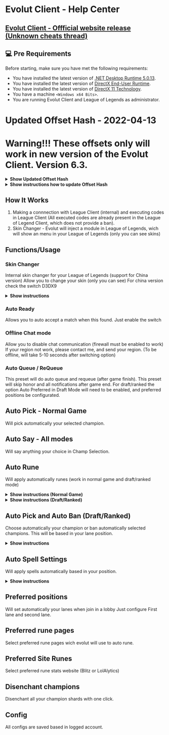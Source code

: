 # Evolut Client - Help Center

## <a href="https://www.unknowncheats.me/forum/league-of-legends/448508-valak-client-auto-accept-insta-lock-skin-changer-chat-rank-changer.html" target="_blank">Evolut Client - Offficial website release (Unknown cheats thread)</a>

## 💻 Pre Requirements

Before starting, make sure you have met the following requirements:
* You have installed the latest version of <a href="https://dotnet.microsoft.com/en-us/download/dotnet/5.0">.NET Desktop Runtime 5.0.13</a>.
* You have installed the latest version of <a href="https://www.microsoft.com/pt-br/download/details.aspx?id=35">DirectX End-User Runtime</a>.
* You have installed the latest version of <a href="https://www.microsoft.com/en-us/download/details.aspx?id=17431">DirectX 11 Technology</a>.
* You have a machine `<Windows x64 Bits>`.
* You are running Evolut Client and League of Legends as administrator.

# Updated Offset Hash - 2022-04-13
# Warning!!! These offsets only will work in new version of the Evolut Client. Version 6.3.
<details>
  <summary><b>Show Updated Offset Hash</b></summary>
  
  ```
    6KxPE633mNP3FYpiMAqSHq8n98YxkJb1mb2aIql2j4kYsVYfEt0dUEsrwS1fcQbpmWHeQJ0oJluaguEf/o1z1s1XBYaCZ3JMLLsA7ukgGadxJt0QCGXFEht+kbD2O2ffmxuE+5P0v2VFp5QTVZ13EF
spLBx7jQZDbE9zH+L1EBHVolQ1grjJvDFHaEpt7QsfwcTM+JiTFVrChtvrAhtlankn2Y75h+v3fJtwMi+zeXl46jw5PhtMAwicISMFlJPX1gi3mbmwld2na+xtUd57cUICyryAmArY2JsiPRCUjS+B
UlFjQxlikk9RaV6AHlnX2/f+3UcH/jVe5wSlt61jjwfEN86+yut8NNrzIbmlCP+wpcXQu3HtzIcW4oaYoK+vawebutWYXYTqnMDIKymu8U4gsnpJvwJJmqQr7/2KrVcchhz5FAuS/lKHGTID2c7hs8
XevDe5dIpu45Fy+PrW02N3+IxXZEHgdB0gvAN+kU33epqV9Y4V4qxEEQlSurJtD2CDzUsTFe7cBCDbrhuAbDE9jpv1s/kADLN2S9Rz4W41mn6xHNJ9dNLWRCYjJVZWmtQx/biEOpZyT/Y6PYnu6u7d
qNFrL3m+fxU9XevNxpb6G7KCFA6zPlfqH7uvvpkHnyKUbiIqNYbEXJSSrMcEUjXpKn9c7M2LmFEAAWs3mjzeJdkKOsZ2fML46OxUDmhAvegRX7M2h1p3/DczF5SsDIamHz5ODiOhbp21Yfci8dVilV
Ub2p6ApqJ3JGjZkBbrb6ozkAU5vLNk1uxQGJg5je+tG6NXITTyaDZOZ+v2vxIF2KqXf0DwoWXAz9JRe2Sqc0b3p75hZx0c/EYhnRaX+SGX6sY0C5cX3RL22PXE6kt2BEHgeDE2dUSvSWBjpD/qtGTc
kH4riPgDzfXxe1QSNCySeWAF6V/DOE/TkK1h2JS+fGXYiIMEgbn8XBOIQXnqPyi/pFXJUa3QS3fztgelspR58LzWN13tEepcoYulMAXPsSG8zYOPKAnbPnBA04hS0/a5rBVijzVxhlJvzYRwbyvPkE
Pr6l8gLO2KLKbefGlVr6RAx7fKBMGrGr9yXTODVoRPkIterK28m2Tsse5/Q/R81YvbsmTihLRfSvOJwLIC2E16Doq8ShYQi3qlT/InvCa/NoW2RgQhEcuavponxYHdD5lEa0YxJwr3jDbDuYzBy9Vl
tGUek8L4JNXHQnnjhVTt1JN8M7baPJ7nAzYklAt/4LG4nEQc19FKfsT1h/6xo069Fp8PsIbiSAjX2khB1x+NKMgaz/f7CgPeOee/EcH2uV7ODIVgEpee+2wqQLTFPlziKnaxenbkzfsxVdzTRCCGKv
fFrp/mT7raQDB06OLhdHx3Jvb8JHLRXjqjMrFzu4n9o+ZIRh3ETJP2IgbVGv0DENuzcBClOgqc5Giwtfe0fuMREQ9jrk0/9S9aWJAo+WVJsqeCX9wJF3ZPDpSdawIkrvQXtxZhnKAe8rRYFLT701Oy
CLjI3mmeJRTdbjYZ39J1Hth677F09uoV+FYfomsYT15NpEoLNTLoIo+1YJlQzrIJefuLmIvLp1bByxThkcF1c2/iYv0nOm5YzcvO6F4fAl0P/u/filddVAAgYw/Jm04mKfe6emZ3cRMb2l0rcViBiY
E/zhLOzAHyfhhmRyCNK7oW/VfMrk4U+GdsujkPDXDByklOTqZ7piWVV2DAYrBR17e2/Vobfx8Z85gEaqH3QKtzno39uwB+n4xjD9qslzr9a2KMpA8l6fxILqBdE0tYmtxGaie3A7ML56NpfsnY99Ct
HXQNvnnHWNH6Atq/dbz+VhWUw6VHogbLSnoTVoTaLiQ6/lemPuiNJV1+IazRq26uSRL5x9TdZGk1fKbZ6NflKNhErXscxdeVHJoUE0fQ7Jsw4zQK/2fH9YLcYKFvW/gG/koCHYt5rb0xT/l8jTob6L
tPu18rfh5/K2l/kmvgWMNAU+WWCkLKridlhVZFT6sAT5tecNKoVWVUXb6a0/mogBuJ11rterYu3tZ+RFqVwmmVoUZZSrNMSOqejUruj6fW1pNOg1GKBUqP8I+RfNN+9oSeYCP99XoYwFOYaO8pPcvK
Mu5m7AH1pPb4fPdA+WGzOeWtPH2FcI58HqiQL32oVjwK1o9V1oNGcyX7TiE0LmuSap+g+tvVe0ZsnW+Eu/hJNoVOj64EsM8yVazxtulcm2jKtNrIZETxpz1A1uyWQEF/aOEhWEgLp2RSeGNNHgcqPr
aMhJpehm5D2dc7W6xhb2IjQK1ratjaLbwUph0nHulHOE0uhw7V3YshKu36gifdJhKBYOGmXZmT0K+2n8B1+HrpIHXYrlS5bZ392Su58MLwywY9rTe4gwnXa3w19ke3I2/cL54cIfV1urRenW3hellk
kGAezg6Dzg2FG8al3+0Q6FO2KDtxgXe4jaCZkpU0qVHzdYIJK8VlLTUn6HVh3ovWO/W0irhiAeQMj73PObTxZ4J91MRQSItt/cX7IZb/sTtKy0Gl54lEy025RqeJnU85aHgMSTKh8CGc9p2U0CRqIU
lrw5nZI7g07k6beQCnm3/MY466RjiskrAgiQde+FGNuGf96n8TisingQ7i4Pp4/0MH75XVeNojtvCCGxdJY/d5yVmZiA+feXwF5V5fSEx8rQFgc8oxKyVMPZAtOU0SQy4wGzzuhDtBXpOqeYS0apix
F5Mnj1AAxXlUrGVKRILvhWvGFpSEVyS18J+ae/j9MOR4kSgDp/gIjxuxvG539+QpEchzbGd1SP90CXp1+a0B+5YbePWDHmM5Sz8VgmAfnjG5jTqRayk3I8Ee4RyghK/2U7lY9blXm2WciCFtnddZ03
KpX+HJqB1ME/XsvpGfW9ZP9LcZUVV4rGNqfPGBHUtWnLJi+p0FenUYwlnOP6DgnBlkbjPezE4zxFAcQXritWjAFsLk6lk2Tn6frEMphQ5Ajj4HTmvUSSEMZIBg+WDjHRKrORz7uirnPKapFtRpbuhg
HJDI0GiRKusnbta48Rs+uwS219lBIVR8ZAD4oH8q3Y5WMtKI5MWkiwwoEGhkNzaRUsaA/f3S/SrSaylEx8NRMya/t7ObyP4Bc0CgPmOR/vAIYqt/aumXOmEPlSAoWdKjcr1/8futULA0mpDyfjuDN5
MFFRyDVvR1SR1ob2kbwB1WVf08x1P88rdUeZgpndl9HTmJ9FkFqDBtkL+uaG1axEoG4//rEPHCqiZKkSNhTzyGLQV91qHvgE1HEtBghokNqR041VwqZIOeeEeCq3fOPnappfZQdlj0FH9pNSqGmXU3
TiHOyDB6I0WebExWbZHXT7yNB8B3WdYr424v9CSD/FE05ppZepiCAnpbrOxp8phi9aoZKflleVLyKD/PNHyi4ErOUIFZ7qjnOSQH0TltA0BJQNbu8uoZtvklxtJh4j4pMU7N5bYcwXNaWU2fGqWWK+
9r2u1xFPGvAx1EbFk+Q+FaVtUbh2wt4nWcCEcovzq1aPzAaSroNJ2tEOBcdStxm1eea6nsS16iQA5wvGGHeL7g8MpQjcG/9FeLrkkfMR2YAaMx5tG5/+yff43mEW3ph0893zh+TtO21eHykNkdoIx1
DD6L9pZm8OjjGjPEhU+g/YsmiqHHEsIqj4ja+SsHYDpsIuc+FsKIQw0EMrBoaSFyiSNZ04jQI6HEJV+aKZVorFdtg7n1zzQWDZ1gCHgckNX4hB1X+JCL+d2SwbhRRuF5NHt+hdBGgj211G7//mF7t4
aDylKyKuiKvDiGZiS5KZuQWLyNGsFnXsltO4A1RMwYXYkvR8DfKKD6ApcV1/5JZYQvdIVMYcBMkjMnbH2SrjDBqNPxnZUUkLrG4ZnBMIureALmaW4kTOjDWNlOQmZ/Ad/IYA7hiHxgVUem4WAq4y3f
xvX8wSLnRttpN4BoRQKmbezScIxDigFaRfP25sPl7jwNN3FCu/DXTFbo+Qh9wUEcAT95U7OAPnLQn3+4NSMhren7pTVPSfkSx6KndzddwjAV1iZzn8tWlxHntG9vskwnrUSKAJISAvFDqcZ73RKBNH
h70+RGyTkaxVGmglX6aGRWSvPFdgzWKWtDTz5xJrvB/g/MFeoSDS/Q5HxOGhEGTCA4OT7eK4un5ZpAtU8oj3rA8CBorlVcDdyr0fzADTwh5fNIHlRnXeLsEhou8IfZjSKWdKAjrbpuoJ9u556+Cl5l
60FAguBlmO6iggneIb3a15ZR9uK/XAkFY1YTA0GdGpUXN0tBTYggukv4bTive3L9cPjL6J9crhb7XmCtOx/OIGdQqt9UrwTEUPwZiXSnytAK3EfyCD+mM9I9vHQQoV8QOqHGGbdpBc+RTUGEyBM0ZK
uyGyKwuASElaUBITQIksxr7JzrvRrhvqJ9P99FVsGwA3pUTV0CfuI3zDRcJC6zHJghdzJsM4LJabXSBXc/Z05cIiJvMhliDKmNLXg5aiuX9tFMwhVBht75juq1WNF4NuZcl/aCAcbFmPEqySkvF/c0
2AiwpL9WUQvx6bZ/slZrOpVAfM/Uge2wKpDe3DWB+xgo5VAP7v9QfsEuleU9D3QQvDzM/BI1c//LDV+3hfHPe4l70aEWPbmtaS+SVp2s0audbCjuRwEDLNLSRHPoDEbRIqCTv1j27GHhMTENzaQtNf
Ym7Ej6brflD0uRcSvOxPz71sjUsjAR7/ZG9SVtGp32wiipcIv2yy9dPHGtQ0cwC/tz0TkrRxxdc5vzQHCvewaJqNop1Lr/irDOg1wNK1P0zGZ8bbWBT/1zq80C+G6Y/HPMLJKqOa9uOUg8EFa3wTEw
2KOY1q3MC25owB8RJi7dk4XtCr6oPu6W4/5A8AZ6BTyFpjRrySi4qsBneQPSPlPYT0/hFDEgLiVigvDGRdydN1nCdp455dHmRo1azHcJTjzT7Iqq5kDlce4fc/wko8LXFpl02WhDGxW6Yvji3bfE3d
uFLKYyrCG4/wiIJqYW+Pvi8eMqpAjbQOK9fAms7CA1Wup6rgPoLnJr9kv3NRQHY/ey2HA6i9N4LQgNC2mt/el3uViPaqSv7CyT9qjiv1K88ZRUlaJD/U7taowDJikRt1wr8FMzlwHTWgOdAfakSb6m
5f2hapBOQss2b0S4VoGAk6Rb8+htDpWdtnbWr5beDRrUeeIo3Q+dXLlA4US9Vi0r+j2vmLRHwiKsn96tYQVhhSo6aGDVgKIIQc/8kb3JhL0cMJ576PfeCAErtikg0xT4i5atLWWjjeQkdLR7gqqYlR
GYaSS0auICIccBzAtVT9EdglImS0lI8M/ZLY+gDr3p9tBMv8wSnskcIWnQHXvYsvYCd/DKlM8xfBmRDbh+JA==
  ```
</details>

<details><summary><b>Show instructions how to update Offset Hash</b></summary>

1. Open Evolut Client, and click in "Hash Updater"
2. Click in Clear button
3. Copy all content in "Show Updated Offset Hash"
4. Paste content in "Hash Updater" and click in "Save".
5. Enjoy!!!, you updated offset hash xD
</details>


## How It Works

1. Making a connnection with League Client (internal) and executing codes in League Client (All executed codes are already present in the League of Legend Client, which does not provide a ban).
2. Skin Changer - Evolut will inject a module in League of Legends, wich will show an menu in your League of Legends (only you can see skins)


## Functions/Usage

### Skin Changer

Internal skin changer for your League of Legends (support for China version)
Allow you to change your skin (only you can see)
For china version check the switch D3DX9

<details><summary><b>Show instructions</b></summary>

1. Check the switch Skin Changer
2. In game press INSERT and enjoy!

</details>


### Auto Ready

Allows you to auto accept a match when this found.
Just enable the switch

### Offline Chat mode


Allow you to disable chat communication (firewall must be enabled to work)
If your region not work, please contact me, and send your region.
(To be offline, will take 5-10 seconds after switching option)


### Auto Queue / ReQueue

This preset will do auto queue and requeue (after game finish).
This preset will skip honor and all notifications after game end.
For draft/ranked the option Auto Preferred in Draft Mode will need to be enabled, and preferred positions be configurated.

## Auto Pick - Normal Game

Will pick automatically your selected champion.

## Auto Say - All modes

Will say anything your choice in Champ Selection.

## Auto Rune

Will apply automatically runes (work in normal game and draft/ranked mode)

<details><summary><b>Show instructions (Normal Game)</b></summary>

1. Go to the tab Draft Mode
2. Select one rune page to Evolut Edit, in "Preferred Rune Page"
3. Select preferred website stats for rune in "Preferred Site", avaliable Blitz and LolAlytcs (more will be added in future)

</details>
<details><summary><b>Show instructions (Draft/Ranked)</b></summary>

1. Go to the tab Draft Mode
2. Select one rune page to Evolut Edit, in "Preferred Rune Page"
3. Select preferred website stats for rune in "Preferred Site", avaliable Blitz and LolAlytcs (more will be added in future)
4. Enable option "Auto Rune"

</details>

## Auto Pick and Auto Ban (Draft/Ranked)
Choose automatically your champion or ban automatically selected champions.
This will be based in your lane position.

<details><summary><b>Show instructions</b></summary>

1. In Select Section, select one section to configure (Auto Pick or Auto Ban)
2. Above Select Section, select one position to configure (Jungle, Bottom, Middle, Top, Utility)
3. In right, you will be see an list wich contains all champions, select the champions will want to ban/pick.
4. Note: champions will be banned/picked in order of the list. You can reordering champions by selecting and clicking in UP or DOWN arrow.
  Settings will be saved automatically.

</details>

## Auto Spell Settings

Will apply spells automatically based in your position.

<details><summary><b>Show instructions</b></summary>

1. Select a lane
2. Slot 1 - Select the first spell
3. Slot 2 - Select the second spell
4. Click in save button
5. Enable option in left panel. (Auto Spell switch)
</details>

## Preferred positions

Will set automatically your lanes when join in a lobby
Just configure First lane and second lane.

## Preferred rune pages

Select preferred rune pages wich evolut will use to auto rune.

## Preferred Site Runes

Select preferred rune stats website (Blitz or LolAlytics)

## Disenchant champions

Disenchant all your champion shards with one click.

## Config

All configs are saved based in logged account.
